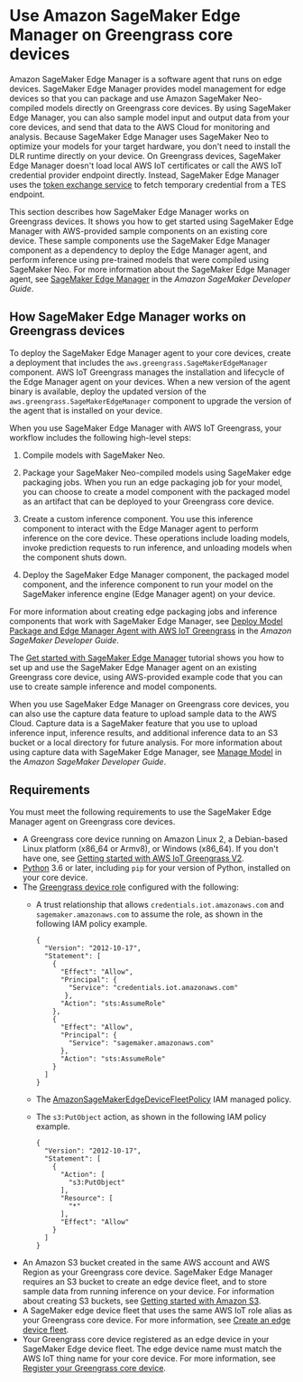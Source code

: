 # Use Amazon SageMaker Edge Manager on Greengrass core devices<a name="use-sagemaker-edge-manager"></a>

Amazon SageMaker Edge Manager is a software agent that runs on edge devices\. SageMaker Edge Manager provides model management for edge devices so that you can package and use Amazon SageMaker Neo\-compiled models directly on Greengrass core devices\. By using SageMaker Edge Manager, you can also sample model input and output data from your core devices, and send that data to the AWS Cloud for monitoring and analysis\. Because SageMaker Edge Manager uses SageMaker Neo to optimize your models for your target hardware, you don't need to install the DLR runtime directly on your device\. On Greengrass devices, SageMaker Edge Manager doesn't load local AWS IoT certificates or call the AWS IoT credential provider endpoint directly\. Instead, SageMaker Edge Manager uses the [token exchange service](token-exchange-service-component.md) to fetch temporary credential from a TES endpoint\. 

This section describes how SageMaker Edge Manager works on Greengrass devices\. It shows you how to get started using SageMaker Edge Manager with AWS\-provided sample components on an existing core device\. These sample components use the SageMaker Edge Manager component as a dependency to deploy the Edge Manager agent, and perform inference using pre\-trained models that were compiled using SageMaker Neo\. For more information about the SageMaker Edge Manager agent, see [SageMaker Edge Manager](https://docs.aws.amazon.com/sagemaker/latest/dg/edge.html) in the *Amazon SageMaker Developer Guide*\.



## How SageMaker Edge Manager works on Greengrass devices<a name="how-to-use-sdge-manager-with-greengrass"></a>

To deploy the SageMaker Edge Manager agent to your core devices, create a deployment that includes the `aws.greengrass.SageMakerEdgeManager` component\. AWS IoT Greengrass manages the installation and lifecycle of the Edge Manager agent on your devices\. When a new version of the agent binary is available, deploy the updated version of the `aws.greengrass.SageMakerEdgeManager` component to upgrade the version of the agent that is installed on your device\. 

When you use SageMaker Edge Manager with AWS IoT Greengrass, your workflow includes the following high\-level steps:

1. Compile models with SageMaker Neo\.

1. Package your SageMaker Neo\-compiled models using SageMaker edge packaging jobs\. When you run an edge packaging job for your model, you can choose to create a model component with the packaged model as an artifact that can be deployed to your Greengrass core device\. 

1. Create a custom inference component\. You use this inference component to interact with the Edge Manager agent to perform inference on the core device\. These operations include loading models, invoke prediction requests to run inference, and unloading models when the component shuts down\. 

1. Deploy the SageMaker Edge Manager component, the packaged model component, and the inference component to run your model on the SageMaker inference engine \(Edge Manager agent\) on your device\.

For more information about creating edge packaging jobs and inference components that work with SageMaker Edge Manager, see [Deploy Model Package and Edge Manager Agent with AWS IoT Greengrass](https://docs.aws.amazon.com/sagemaker/latest/dg/edge-greengrass.html) in the *Amazon SageMaker Developer Guide*\.

The [Get started with SageMaker Edge Manager](get-started-with-edge-manager-on-greengrass.md) tutorial shows you how to set up and use the SageMaker Edge Manager agent on an existing Greengrass core device, using AWS\-provided example code that you can use to create sample inference and model components\. 

When you use SageMaker Edge Manager on Greengrass core devices, you can also use the capture data feature to upload sample data to the AWS Cloud\. Capture data is a SageMaker feature that you use to upload inference input, inference results, and additional inference data to an S3 bucket or a local directory for future analysis\. For more information about using capture data with SageMaker Edge Manager, see [Manage Model](https://docs.aws.amazon.com/sagemaker/latest/dg/edge-manage-model.html#edge-manage-model-capturedata) in the *Amazon SageMaker Developer Guide*\.

## Requirements<a name="greengrass-edge-manager-agent-requirements"></a>

You must meet the following requirements to use the SageMaker Edge Manager agent on Greengrass core devices\.<a name="sm-edge-manager-component-reqs"></a>
+ <a name="sm-req-core-device"></a>A Greengrass core device running on Amazon Linux 2, a Debian\-based Linux platform \(x86\_64 or Armv8\), or Windows \(x86\_64\)\. If you don't have one, see [Getting started with AWS IoT Greengrass V2](getting-started.md)\.
+ <a name="sm-req-python"></a>[Python](https://www.python.org/downloads/) 3\.6 or later, including `pip` for your version of Python, installed on your core device\.
+ The [Greengrass device role](device-service-role.md) configured with the following: 
  + <a name="sm-req-iam-trust-relationship"></a>A trust relationship that allows `credentials.iot.amazonaws.com` and `sagemaker.amazonaws.com` to assume the role, as shown in the following IAM policy example\.

    ```
    { 
      "Version": "2012-10-17",
      "Statement": [ 
        { 
          "Effect": "Allow", 
          "Principal": {
            "Service": "credentials.iot.amazonaws.com"
           }, 
          "Action": "sts:AssumeRole" 
        },
        { 
          "Effect": "Allow", 
          "Principal": {
            "Service": "sagemaker.amazonaws.com"
          }, 
          "Action": "sts:AssumeRole" 
        } 
      ] 
    }
    ```
  + <a name="sm-req-iam-sagemanakeredgedevicefleetpolicy"></a>The [AmazonSageMakerEdgeDeviceFleetPolicy](https://console.aws.amazon.com/iam/home#/policies/arn:aws:iam::aws:policy/service-role/AmazonSageMakerEdgeDeviceFleetPolicy) IAM managed policy\.
  + <a name="sm-req-iam-s3-putobject"></a>The `s3:PutObject` action, as shown in the following IAM policy example\.

    ```
    {
      "Version": "2012-10-17",
      "Statement": [
        {
          "Action": [
            "s3:PutObject"
          ],
          "Resource": [
            "*"
          ],
          "Effect": "Allow"
        }
      ]
    }
    ```
+ <a name="sm-req-s3-bucket"></a>An Amazon S3 bucket created in the same AWS account and AWS Region as your Greengrass core device\. SageMaker Edge Manager requires an S3 bucket to create an edge device fleet, and to store sample data from running inference on your device\. For information about creating S3 buckets, see [Getting started with Amazon S3](https://docs.aws.amazon.com/AmazonS3/latest/userguide/GetStartedWithS3.html)\.
+ <a name="sm-req-edge-device-fleet"></a>A SageMaker edge device fleet that uses the same AWS IoT role alias as your Greengrass core device\. For more information, see [Create an edge device fleet](get-started-with-edge-manager-on-greengrass.md#create-edge-device-fleet-for-greengrass)\.
+ <a name="sm-req-edge-device"></a>Your Greengrass core device registered as an edge device in your SageMaker Edge device fleet\. The edge device name must match the AWS IoT thing name for your core device\. For more information, see [Register your Greengrass core device](get-started-with-edge-manager-on-greengrass.md#register-greengrass-core-device-in-sme)\.